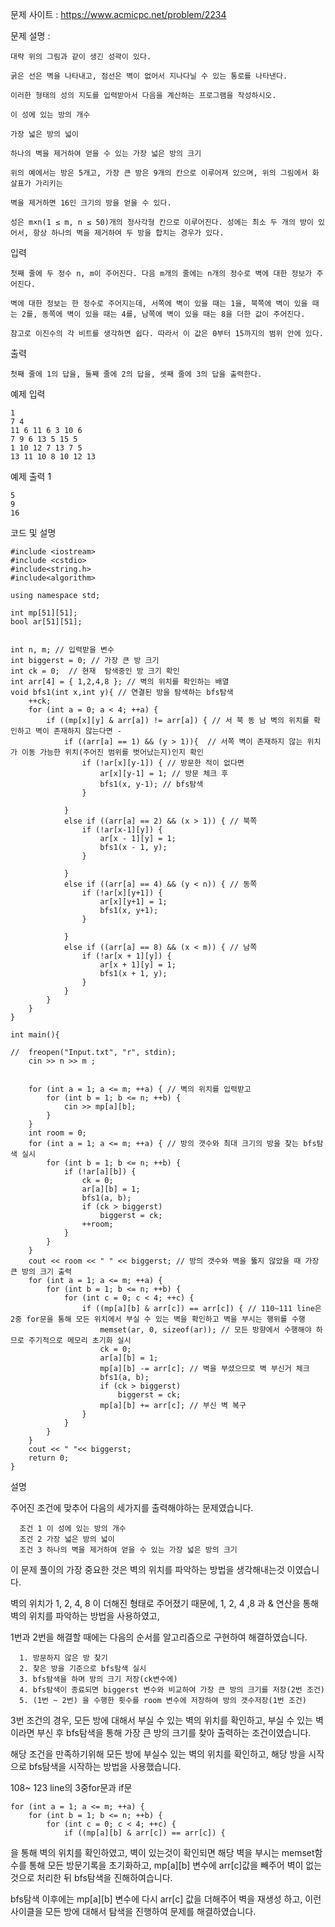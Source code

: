 문제 사이트 : https://www.acmicpc.net/problem/2234

문제 설명 :  

	대략 위의 그림과 같이 생긴 성곽이 있다.
	
	굵은 선은 벽을 나타내고, 점선은 벽이 없어서 지나다닐 수 있는 통로를 나타낸다. 
	
	이러한 형태의 성의 지도를 입력받아서 다음을 계산하는 프로그램을 작성하시오.

	이 성에 있는 방의 개수
	
	가장 넓은 방의 넓이
	
	하나의 벽을 제거하여 얻을 수 있는 가장 넓은 방의 크기
	
	위의 예에서는 방은 5개고, 가장 큰 방은 9개의 칸으로 이루어져 있으며, 위의 그림에서 화살표가 가리키는 
	
	벽을 제거하면 16인 크기의 방을 얻을 수 있다.

	성은 m×n(1 ≤ m, n ≤ 50)개의 정사각형 칸으로 이루어진다. 성에는 최소 두 개의 방이 있어서, 항상 하나의 벽을 제거하여 두 방을 합치는 경우가 있다.

입력

	첫째 줄에 두 정수 n, m이 주어진다. 다음 m개의 줄에는 n개의 정수로 벽에 대한 정보가 주어진다. 
	
	벽에 대한 정보는 한 정수로 주어지는데, 서쪽에 벽이 있을 때는 1을, 북쪽에 벽이 있을 때는 2를, 동쪽에 벽이 있을 때는 4를, 남쪽에 벽이 있을 때는 8을 더한 값이 주어진다.
	
	참고로 이진수의 각 비트를 생각하면 쉽다. 따라서 이 값은 0부터 15까지의 범위 안에 있다.

출력

	첫째 줄에 1의 답을, 둘째 줄에 2의 답을, 셋째 줄에 3의 답을 출력한다.

예제 입력 

	1 
	7 4
	11 6 11 6 3 10 6
	7 9 6 13 5 15 5
	1 10 12 7 13 7 5
	13 11 10 8 10 12 13
	
예제 출력 1 

	5
	9
	16

코드 및 설명

	#include <iostream>
	#include <cstdio>
	#include<string.h>
	#include<algorithm>

	using namespace std;

	int mp[51][51];
	bool ar[51][51];


	int n, m; // 입력받을 변수
	int biggerst = 0; // 가장 큰 방 크기
	int ck = 0;  // 현재  탐색중인 방 크기 확인
	int arr[4] = { 1,2,4,8 }; // 벽의 위치를 확인하는 배열
	void bfs1(int x,int y){ // 연결된 방을 탐색하는 bfs탐색
		++ck;
		for (int a = 0; a < 4; ++a) { 
			if ((mp[x][y] & arr[a]) != arr[a]) { // 서 북 동 남 벽의 위치를 확인하고 벽이 존재하지 않는다면 -
				if ((arr[a] == 1) && (y > 1)){  // 서쪽 벽이 존재하지 않는 위치가 이동 가능한 위치(주어진 범위를 벗어났는지)인지 확인
					if (!ar[x][y-1]) { // 방문한 적이 없다면
						ar[x][y-1] = 1; // 방문 체크 후 
						bfs1(x, y-1); // bfs탐색
					}

				}
				else if ((arr[a] == 2) && (x > 1)) { // 북쪽
					if (!ar[x-1][y]) {
						ar[x - 1][y] = 1;
						bfs1(x - 1, y);
					}

				}
				else if ((arr[a] == 4) && (y < n)) { // 동쪽
					if (!ar[x][y+1]) {
						ar[x][y+1] = 1;
						bfs1(x, y+1);
					}

				}
				else if ((arr[a] == 8) && (x < m)) { // 남쪽
					if (!ar[x + 1][y]) {
						ar[x + 1][y] = 1;
						bfs1(x + 1, y);
					}
				}
			}
		}
	}

	int main(){

	//	freopen("Input.txt", "r", stdin);
		cin >> n >> m ;


		for (int a = 1; a <= m; ++a) { // 벽의 위치를 입력받고
			for (int b = 1; b <= n; ++b) {
				cin >> mp[a][b];
			}
		}
		int room = 0;
		for (int a = 1; a <= m; ++a) { // 방의 갯수와 최대 크기의 방을 찾는 bfs탐색 실시
			for (int b = 1; b <= n; ++b) {
				if (!ar[a][b]) {
					ck = 0;
					ar[a][b] = 1;
					bfs1(a, b);
					if (ck > biggerst)
						biggerst = ck;
					++room;
				}
			}	
		}
		cout << room << " " << biggerst; // 방의 갯수와 벽을 뚫지 않았을 때 가장 큰 방의 크기 출력
		for (int a = 1; a <= m; ++a) {
			for (int b = 1; b <= n; ++b) {
				for (int c = 0; c < 4; ++c) {
					if ((mp[a][b] & arr[c]) == arr[c]) { // 110~111 line은 2중 for문을 통해 모든 위치에서 부실 수 있는 벽을 확인하고 벽을 부시는 행위를 수행
						memset(ar, 0, sizeof(ar)); // 모든 방향에서 수행해야 하므로 주기적으로 메모리 초기화 실시
						ck = 0;
						ar[a][b] = 1;
						mp[a][b] -= arr[c]; // 벽을 부셨으므로 벽 부신거 체크
						bfs1(a, b);
						if (ck > biggerst)
							biggerst = ck;
						mp[a][b] += arr[c]; // 부신 벽 복구
					}
				}
			}
		}
		cout << " "<< biggerst;
		return 0;
	}

설명 

주어진 조건에 맞추어 다음의 세가지를 출력해야하는 문제였습니다.

	  조건 1 이 성에 있는 방의 개수
	  조건 2 가장 넓은 방의 넓이
	  조건 3 하나의 벽을 제거하여 얻을 수 있는 가장 넓은 방의 크기

이 문제 풀이의 가장 중요한 것은 벽의 위치를 파악하는 방법을 생각해내는것 이였습니다.

벽의 위치가 1, 2, 4, 8 이 더해진 형태로 주어졌기 때문에, 1, 2, 4 ,8 과 & 연산을 통해 벽의 위치를 파악하는 방법을 사용하였고, 

1번과 2번을 해결할 때에는 다음의 순서를 알고리즘으로 구현하여 해결하였습니다.

	  1. 방문하지 않은 방 찾기
	  2. 찾은 방을 기준으로 bfs탐색 실시
	  3. bfs탐색을 하며 방의 크기 저장(ck변수에)
	  4. bfs탐색이 종료되면 biggerst 변수와 비교하여 가장 큰 방의 크기를 저장(2번 조건)
	  5. (1번 ~ 2번) 을 수행한 횟수를 room 변수에 저장하여 방의 갯수저장(1번 조건)
 
3번 조건의 경우, 모든 방에 대해서 부실 수 있는 벽의 위치를 확인하고, 부실 수 있는 벽이라면 부신 후 bfs탐색을 통해 가장 큰 방의 크기를 찾아 출력하는 조건이였습니다.

해당 조건을 만족하기위해 모든 방에 부실수 있는 벽의 위치를 확인하고, 해당 방을 시작으로 bfs탐색을 시작하는 방법을 사용했습니다.

108~ 123 line의 3중for문과 if문

	for (int a = 1; a <= m; ++a) {
		for (int b = 1; b <= n; ++b) {
			for (int c = 0; c < 4; ++c) {
				if ((mp[a][b] & arr[c]) == arr[c]) {
          
                                            
을 통해 벽의 위치를 확인하였고, 벽이 있는것이 확인되면 해당 벽을 부시는 memset함수를 통해 모든 방문기록을 초기화하고, mp[a][b] 변수에 arr[c]값을 빼주어 벽이 없는것으로 처리한 뒤 bfs탐색을 진해하여습니다.
        
bfs탐색 이후에는 mp[a][b] 변수에 다시 arr[c] 값을 더해주어 벽을 재생성 하고, 이런 사이클을 모든 방에 대해서 탐색을 진행하여 문제를 해결하였습니다.

